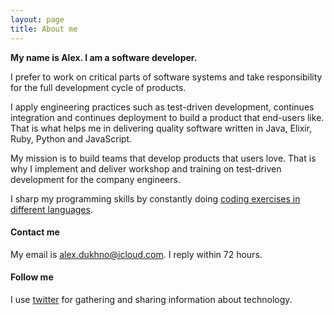 ```yaml
---
layout: page
title: About me
---
```


**My name is Alex. I am a software developer.**

I prefer to work on critical parts of software systems and take responsibility for the full development cycle of products.

I apply engineering practices such as test-driven development, continues integration and continues deployment to build a product that end-users like. That is what helps me in delivering quality software written in Java, Elixir, Ruby, Python and JavaScript.

My mission is to build teams that develop products that users love. That is why I implement and deliver workshop and training on test-driven development for the company engineers.

I sharp my programming skills by constantly doing [coding exercises in different languages](https://github.com/alex-dukhno?utf8=✓&tab=repositories&q=tdd-katas&type=&language=).

#### Contact me

My email is [alex.dukhno@icloud.com](mailto:alex.dukhno@icloud.com). I reply within 72 hours.

#### Follow me

I use [twitter](https://twitter.com/alex_dukhno) for gathering and sharing information about technology.
